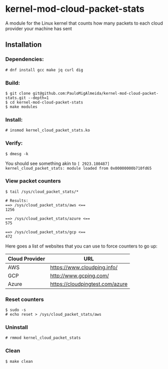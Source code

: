 # kernel-mod-cloud-packet-stats
A module for the Linux kernel that counts how many packets to each cloud provider your machine has sent

## Installation
### Dependencies:
```
# dnf install gcc make jq curl dig
```
### Build:
```
$ git clone git@github.com:PauloMigAlmeida/kernel-mod-cloud-packet-stats.git --depth=1
$ cd kernel-mod-cloud-packet-stats
$ make modules
```
### Install:
```
# insmod kernel_cloud_packet_stats.ko
```
### Verify:
```
$ dmesg -k
```
You should see something akin to
```[ 2923.180487] kernel_cloud_packet_stats: module loaded from 0x00000000b710fd65```

### View packet counters
```
$ tail /sys/cloud_packet_stats/*

# Results:
==> /sys/cloud_packet_stats/aws <==
1256

==> /sys/cloud_packet_stats/azure <==
575

==> /sys/cloud_packet_stats/gcp <==
472
```
Here goes a list of websites that you can use to force counters to go up:

|  Cloud Provider| URL |
|---|---|
| AWS | https://www.cloudping.info/  |
| GCP | http://www.gcping.com/  |
| Azure | https://cloudpingtest.com/azure  |

### Reset counters
```
$ sudo -s
# echo reset > /sys/cloud_packet_stats/aws
```
### Uninstall
```
# rmmod kernel_cloud_packet_stats
```

### Clean
```
$ make clean
```
